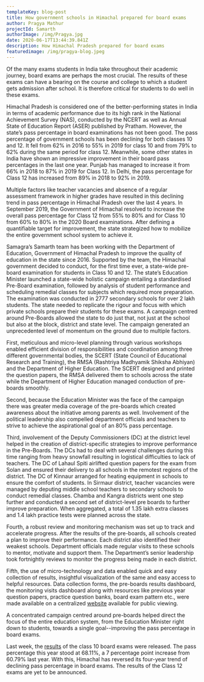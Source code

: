 ```yaml
---
templateKey: blog-post
title: How government schools in Himachal prepared for board exams
author: Pragya Mathur
projectId: Samarth
authorImage: /img/Pragya.jpg
date: 2020-06-17T13:44:39.841Z
description: How Himachal Pradesh prepared for board exams
featuredimage: /img/pragya-blog.jpeg
---
```

Of the many exams students in India take throughout their academic journey, board exams are perhaps the most crucial. The results of these exams can have a bearing on the course and college to which a student gets admission after school. It is therefore critical for students to do well in these exams. 

Himachal Pradesh is considered one of the better-performing states in India in terms of academic performance due to its high rank in the National Achievement Survey (NAS), conducted by the NCERT as well as Annual State of Education Report (ASER) published by Pratham. However, the state’s pass percentage in board examinations has not been good. The pass percentage of government schools has been declining for both classes 10 and 12. It fell from 62% in 2016 to 55% in 2019 for class 10 and from 79% to 62% during the same period for class 12. Meanwhile, some other states in India have shown an impressive improvement in their board pass percentages in the last one year. Punjab has managed to increase it from 66% in 2018 to 87% in 2019 for Class 12. In Delhi, the pass percentage for Class 12 has increased from 89% in 2018 to 92% in 2019. 

Multiple factors like teacher vacancies and absence of a regular assessment framework in higher grades have resulted in this declining trend in pass percentage in Himachal Pradesh over the last 4 years. In September 2019, the Government of Himachal resolved to increase the overall pass percentage for Class 12 from 55% to 80% and for Class 10 from 60% to 80% in the 2020 Board examinations. After defining a quantifiable target for improvement, the state strategized how to mobilize the entire government school system to achieve it.

Samagra’s Samarth team has been working with the Department of Education, Government of Himachal Pradesh to improve the quality of education in the state since 2016. Supported by the team, the Himachal government decided to conduct, for the first time ever, a state-wide pre-board examination for students in Class 10 and 12. The state’s Education Minister launched a state-wide holistic campaign entailing a standardised Pre-Board examination, followed by analysis of student performance and scheduling remedial classes for subjects which required more preparation. The examination was conducted in 2777 secondary schools for over 2 lakh students. The state needed to replicate the rigour and focus with which private schools prepare their students for these exams. A campaign centred around Pre-Boards allowed the state to do just that, not just at the school but also at the block, district and state level. The campaign generated an unprecedented level of momentum on the ground due to multiple factors. 

First, meticulous and micro-level planning through various workshops enabled efficient division of responsibilities and coordination among three different governmental bodies, the SCERT (State Council of Educational Research and Training), the RMSA (Rashtriya Madhyamik Shiksha Abhiyan) and the Department of Higher Education. The SCERT designed and printed the question papers, the RMSA delivered them to schools across the state while the Department of Higher Education managed conduction of pre-boards smoothly. 

Second, because the Education Minister was the face of the campaign there was greater media coverage of the pre-boards which created awareness about the initiative among parents as well. Involvement of the political leadership also compelled department officials and teachers to strive to achieve the aspirational goal of an 80% pass percentage.

Third, involvement of the Deputy Commissioners (DC) at the district level helped in the creation of district-specific strategies to improve performance in the  Pre-Boards. The DCs had to deal with several challenges during this time ranging from heavy snowfall resulting in logistical difficulties to lack of teachers. The DC of Lahaul Spiti airlifted question papers for the exam from Solan and ensured their delivery to all schools in the remotest regions of the district. The DC of Kinnaur arranged for heating equipment in schools to ensure the comfort of students. In Sirmaur district, teacher vacancies were managed by deputing middle school teachers to secondary schools to conduct remedial classes. Chamba and Kangra districts went one step further and conducted a second set of district-level pre boards to further improve preparation. When aggregated, a total of 1.35 lakh extra classes and 1.4 lakh practice tests were planned across the state.

Fourth, a robust review and monitoring mechanism was set up to track and accelerate progress. After the results of the pre-boards, all schools created a plan to improve their performance. Each district also identified their weakest schools. Department officials made regular visits to these schools to mentor, motivate and support them. The Department’s senior leadership took fortnightly reviews to monitor the progress being made in each district. 

Fifth, the use of micro-technology and data enabled quick and easy collection of results, insightful visualization of the same and easy access to helpful resources. Data collection forms, the pre-boards results dashboard, the monitoring visits dashboard along with resources like previous year question papers, practice question banks, board exam pattern etc., were made available on a centralized [website](https://sites.google.com/view/himachalpre-board/home) available for public viewing.

A concentrated campaign centred around pre-boards helped direct the focus of the entire education system, from the Education Minister right down to students, towards a single goal--improving the pass percentage in board exams.  

Last week, the [results](https://indianexpress.com/article/education/hpbose-himachal-10th-result-2020-breaks-the-jinx-pass-percentage-rises-first-time-since-2016-hpresults-nic-in-hpbose-org-6450698/) of the class 10 board exams were released. The pass percentage this year stood at 68.11%, a 7 percentage point increase from 60.79% last year. With this, Himachal has reversed its four-year trend of declining pass percentage in board exams. The results of the Class 12 exams are yet to be announced.

